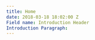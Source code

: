 ```yaml
---
title: Home
date: 2018-03-18 18:02:00 Z
Field name: Introduction Header
Introduction Paragraph: 
---
```


